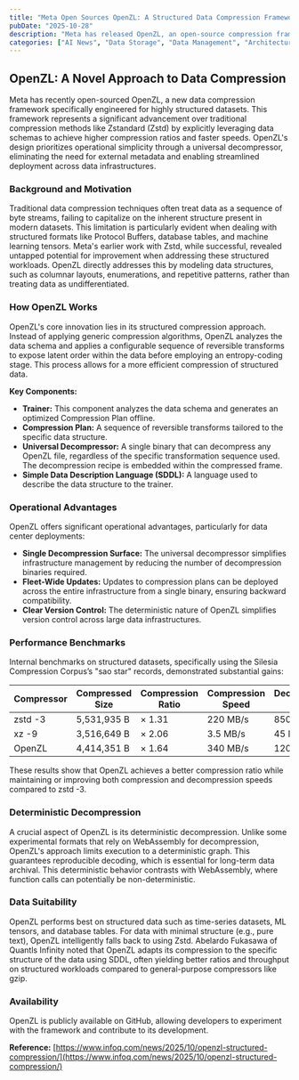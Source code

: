```yaml
---
title: "Meta Open Sources OpenZL: A Structured Data Compression Framework"
pubDate: "2025-10-28"
description: "Meta has released OpenZL, an open-source compression framework designed for highly structured data. It leverages schema modeling for superior compression ratios and speeds compared to general-purpose tools like Zstandard, while maintaining operational simplicity through a universal decompressor."
categories: ["AI News", "Data Storage", "Data Management", "Architecture"]
---
```


## OpenZL: A Novel Approach to Data Compression

Meta has recently open-sourced OpenZL, a new data compression framework specifically engineered for highly structured datasets. This framework represents a significant advancement over traditional compression methods like Zstandard (Zstd) by explicitly leveraging data schemas to achieve higher compression ratios and faster speeds. OpenZL's design prioritizes operational simplicity through a universal decompressor, eliminating the need for external metadata and enabling streamlined deployment across data infrastructures.

### Background and Motivation

Traditional data compression techniques often treat data as a sequence of byte streams, failing to capitalize on the inherent structure present in modern datasets. This limitation is particularly evident when dealing with structured formats like Protocol Buffers, database tables, and machine learning tensors.  Meta's earlier work with Zstd, while successful, revealed untapped potential for improvement when addressing these structured workloads. OpenZL directly addresses this by modeling data structures, such as columnar layouts, enumerations, and repetitive patterns, rather than treating data as undifferentiated.

### How OpenZL Works

OpenZL's core innovation lies in its structured compression approach.  Instead of applying generic compression algorithms, OpenZL analyzes the data schema and applies a configurable sequence of reversible transforms to expose latent order within the data before employing an entropy-coding stage. This process allows for a more efficient compression of structured data.

**Key Components:**

*   **Trainer:** This component analyzes the data schema and generates an optimized Compression Plan offline.
*   **Compression Plan:**  A sequence of reversible transforms tailored to the specific data structure.
*   **Universal Decompressor:** A single binary that can decompress any OpenZL file, regardless of the specific transformation sequence used.  The decompression recipe is embedded within the compressed frame.
*   **Simple Data Description Language (SDDL):**  A language used to describe the data structure to the trainer.

### Operational Advantages

OpenZL offers significant operational advantages, particularly for data center deployments:

*   **Single Decompression Surface:**  The universal decompressor simplifies infrastructure management by reducing the number of decompression binaries required.
*   **Fleet-Wide Updates:**  Updates to compression plans can be deployed across the entire infrastructure from a single binary, ensuring backward compatibility.
*   **Clear Version Control:**  The deterministic nature of OpenZL simplifies version control across large data infrastructures.

### Performance Benchmarks

Internal benchmarks on structured datasets, specifically using the Silesia Compression Corpus’s "sao star" records, demonstrated substantial gains:

| Compressor | Compressed Size | Compression Ratio | Compression Speed | Decompression Speed |
|---|---|---|---|---|
| zstd -3 | 5,531,935 B | × 1.31 | 220 MB/s | 850 MB/s |
| xz -9 | 3,516,649 B | × 2.06 | 3.5 MB/s | 45 MB/s |
| OpenZL | 4,414,351 B | × 1.64 | 340 MB/s | 1200 MB/s |

These results show that OpenZL achieves a better compression ratio while maintaining or improving both compression and decompression speeds compared to zstd -3.

### Deterministic Decompression

A crucial aspect of OpenZL is its deterministic decompression. Unlike some experimental formats that rely on WebAssembly for decompression, OpenZL's approach limits execution to a deterministic graph. This guarantees reproducible decoding, which is essential for long-term data archival. This deterministic behavior contrasts with WebAssembly, where function calls can potentially be non-deterministic.

### Data Suitability

OpenZL performs best on structured data such as time-series datasets, ML tensors, and database tables. For data with minimal structure (e.g., pure text), OpenZL intelligently falls back to using Zstd.  Abelardo Fukasawa of Quantls Infinity noted that OpenZL adapts its compression to the specific structure of the data using SDDL, often yielding better ratios and throughput on structured workloads compared to general-purpose compressors like gzip.

### Availability

OpenZL is publicly available on GitHub, allowing developers to experiment with the framework and contribute to its development.

**Reference:** [https://www.infoq.com/news/2025/10/openzl-structured-compression/](https://www.infoq.com/news/2025/10/openzl-structured-compression/)